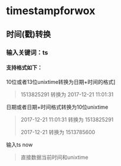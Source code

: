 # timestampforwox
## 时间(戳)转换
### 输入关键词：ts
#### 支持格式如下：
10位或者13位unixtime转换为日期+时间的格式]

>1513825291 转换为 2017-12-21 11:01:31

日期或者日期+时间格式转换为10位unixtime
>2017-12-21 11:01:31 转换为 1513825291
>
>2017-12-21 转换为 1513785600

输入ts now
>直接数据当前时间和unixtime